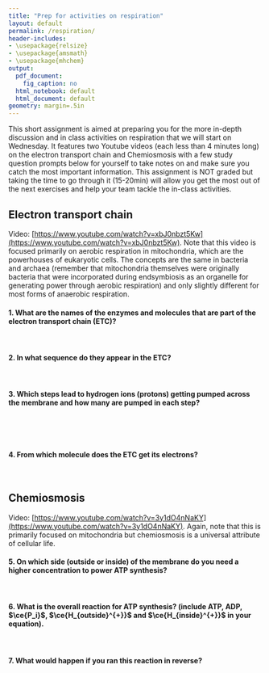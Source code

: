 ```yaml
---
title: "Prep for activities on respiration"
layout: default
permalink: /respiration/
header-includes:
- \usepackage{relsize}
- \usepackage{amsmath}
- \usepackage{mhchem}
output:
  pdf_document:
    fig_caption: no
  html_notebook: default
  html_document: default
geometry: margin=.5in
---
```


<script type="text/x-mathjax-config">
        MathJax.Hub.Config({TeX: {extensions:["mhchem.js"]}});
</script>

This short assignment is aimed at preparing you for the more in-depth discussion and in class activities on respiration that we will start on Wednesday. It features two Youtube videos (each less than 4 minutes long) on the electron transport chain and Chemiosmosis with a few study question prompts below for yourself to take notes on and make sure you catch the most important information. This assignment is NOT graded but taking the time to go through it (15-20min) will allow you get the most out of the next exercises and help your team tackle the in-class activities.

## Electron transport chain

Video: [https://www.youtube.com/watch?v=xbJ0nbzt5Kw](https://www.youtube.com/watch?v=xbJ0nbzt5Kw). Note that this video is focused primarily on aerobic respiration in mitochondria, which are the powerhouses of eukaryotic cells. The concepts are the same in bacteria and archaea (remember that mitochondria themselves were originally bacteria that were incorporated during endsymbiosis as an organelle for generating power through aerobic respiration) and only slightly different for most forms of anaerobic respiration.

#### 1. What are the names of the enzymes and molecules that are part of the electron transport chain (ETC)?

&nbsp;
&nbsp;

#### 2. In what sequence do they appear in the ETC?

&nbsp;
&nbsp;

#### 3. Which steps lead to hydrogen ions (protons) getting pumped across the membrane and how many are pumped in each step?

&nbsp;
&nbsp;

&nbsp;
&nbsp;

#### 4. From which molecule does the ETC get its electrons?

&nbsp;
&nbsp;

## Chemiosmosis

Video: [https://www.youtube.com/watch?v=3y1dO4nNaKY](https://www.youtube.com/watch?v=3y1dO4nNaKY). Again, note that this is primarily focused on mitochondria but chemiosmosis is a universal attribute of cellular life.

#### 5. On which side (outside or inside) of the membrane do you need a higher concentration to power ATP synthesis?

&nbsp;
&nbsp;

#### 6. What is the overall reaction for ATP synthesis? (include ATP, ADP, $\ce{P_i}$, $\ce{H_{outside}^{+}}$ and $\ce{H_{inside}^{+}}$ in your equation).

&nbsp;
&nbsp;

#### 7. What would happen if you ran this reaction in reverse?

&nbsp;
&nbsp;




